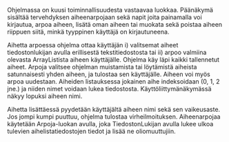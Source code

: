 Ohjelmassa on kuusi toiminnallisuudesta vastaavaa luokkaa. Päänäkymä sisältää tervehdyksen aiheenarpojaan sekä napit joita painamalla voi kirjautua, arpoa aiheen, lisätä oman aiheen tai muokata sekä poistaa aiheen riippuen siitä, minkä tyyppinen käyttäjä on kirjautuneena.

Aihetta arpoessa ohjelma ottaa käyttäjän i) valitsemat aiheet tiedostonlukijan avulla erillisestä tekstitiedostosta tai ii) arpoo valmiina olevasta ArrayListista aiheen käyttäjälle. Ohjelma käy läpi kaikki tallennetut aiheet. Arpoja valitsee ohjelman muistamista tai löytämistä aiheista satunnaisesti yhden aiheen, ja tulostaa sen käyttäjälle. Aiheen voi myös arpoa uudestaan. Aiheiden listauksessa jokainen aihe indeksoidaan (0, 1, 2 jne.) ja niiden nimet voidaan lukea tiedostosta. Käyttöliittymänäkymässä näkyy lopuksi aiheen nimi.

Aihetta lisättäessä pyydetään käyttäjältä aiheen nimi sekä sen vaikeusaste. Jos jompi kumpi puuttuu, ohjelma tulostaa virheilmoituksen. Aiheenarpojaa käytetään Arpoja-luokan avulla, joka TiedostonLukijan avulla lukee ulkoa tulevien aihelistatiedostojen tiedot ja lisää ne oliomuuttujiin.
